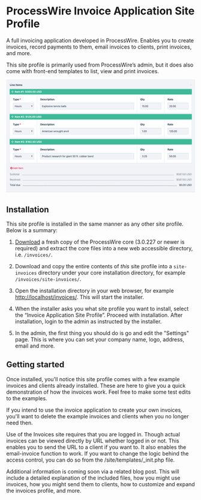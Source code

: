 # ProcessWire Invoice Application Site Profile

A full invoicing application developed in ProcessWire. Enables you to create invoices, 
record payments to them, email invoices to clients, print invoices, and more.

This site profile is primarily used from ProcessWire’s admin, but it does
also come with front-end templates to list, view and print invoices.

![Invoice site profile preview](install/invoices-preview.png)

## Installation

This site profile is installed in the same manner as any other site profile. 
Below is a summary: 

1. [Download](https://processwire.com/download/core/) a fresh copy of 
   the ProcessWire core (3.0.227 or newer is required) and extract the core 
   files into a new web accessible directory, i.e. `/invoices/`.

2. Download and copy the entire contents of *this* site profile into a 
   `site-invoices` directory under your core installation directory, for 
   example `/invoices/site-invoices/`. 

3. Open the installation directory in your web browser, for example 
   <http://localhost/invoices/>. This will start the installer. 

4. When the installer asks you what site profile you want to install, select 
   the “Invoice Application Site Profile”. Proceed with installation. After 
   installation, login to the admin as instructed by the installer.

5. In the admin, the first thing you should do is go and edit the "Settings" 
   page. This is where you can set your company name, logo, address, email 
   and more. 

## Getting started

Once installed, you'll notice this site profile comes with a few example 
invoices and clients already installed. These are here to give you a quick 
demonstration of how the invoices work. Feel free to make some test edits to 
the examples. 

If you intend to use the invoice application to create your own invoices, 
you'll want to delete the example invoices and clients when you no longer 
need then.

Use of the Invoices site requires that you are logged in. Though actual
invoices can be viewed directly by URL whether logged in or not. This enables
you to send the URL to a client if you want to. It also enables the
email-invoice function to work. If you want to change the logic behind the
access control, you can do so from the /site/templates/_init.php file.

Additional information is coming soon via a related blog post. This will 
include a detailed explanation of the included files, how you might use 
invoices, how you might send them to clients, how to customize and expand 
the invoices profile, and more. 